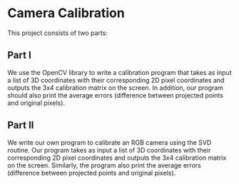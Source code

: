 # Camera Calibration
This project consists of two parts:
## Part I
We use the OpenCV library to write a calibration program that takes as input a list of 3D coordinates with their corresponding 2D pixel coordinates and outputs the 3x4 calibration matrix on the screen. In addition, our program should also print the average errors (difference between projected points and original pixels).

## Part II
We write our own program to calibrate an RGB camera using the SVD routine.
Our program takes as input a list of 3D coordinates with their corresponding 2D pixel coordinates and outputs the 3x4 calibration matrix on the screen. Similarly, the program also print the average errors (difference between projected points and original pixels).
